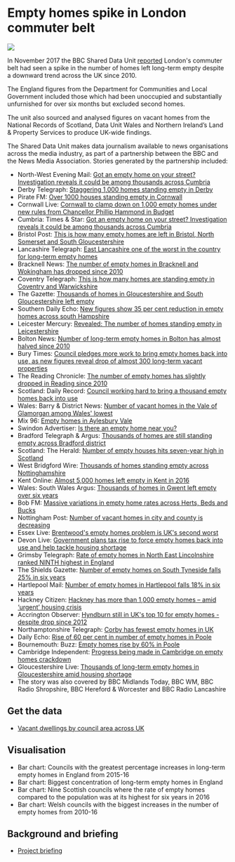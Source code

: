 # Empty homes spike in London commuter belt

![](https://news.files.bbci.co.uk/vj/live/idt-images/chart-emptyHOMESincreases/emptyHOMESincreases_upizs.png)

In November 2017 the BBC Shared Data Unit [reported](http://www.bbc.co.uk/news/uk-england-41968461) London's commuter belt had seen a spike in the number of homes left long-term empty despite a downward trend across the UK since 2010.

The England figures from the Department for Communities and Local Government included those which had been unoccupied and substantially unfurnished for over six months but excluded second homes.

The unit also sourced and analysed figures on vacant homes from the National Records of Scotland, Data Unit Wales and Northern Ireland’s Land & Property Services to produce UK-wide findings.

The Shared Data Unit makes data journalism available to news organisations across the media industry, as part of a partnership between the BBC and the News Media Association. Stories generated by the partnership included:

* North-West Evening Mail: [Got an empty home on your street? Investigation reveals it could be among thousands across Cumbria](http://www.nwemail.co.uk/news/Got-an-empty-home-on-your-street-Investigation-reveals-it-could-be-among-thousands-across-Cumbria-30724c1c-5867-4c18-800d-32fac304d1aa-ds) 
* Derby Telegraph: [Staggering 1,000 homes standing empty in Derby](http://www.derbytelegraph.co.uk/news/local-news/staggering-1000-homes-standing-empty-824097)
* Pirate FM: [Over 1000 houses standing empty in Cornwall](https://www.piratefm.co.uk/news/latest-news/2437055/over-1000-houses-standing-empty-in-cornwall/)
* Cornwall Live: [Cornwall to clamp down on 1,000 empty homes under new rules from Chancellor Phillip Hammond in Budget](http://www.cornwalllive.com/news/cornwall-news/empty-house-cornwall-chancellor-hammond-825166)
* Cumbria: Times & Star: [Got an empty home on your street? Investigation reveals it could be among thousands across Cumbria](http://www.timesandstar.co.uk/news/other/Got-an-empty-home-on-your-street-Investigation-reveals-it-could-be-among-thousands-across-Cumbria-30724c1c-5867-4c18-800d-32fac304d1aa-ds)
* Bristol Post: [This is how many empty homes are left in Bristol, North Somerset and South Gloucestershire](http://www.bristolpost.co.uk/news/bristol-news/how-many-empty-homes-left-824713)
* Lancashire Telegraph: [East Lancashire one of the worst in the country for long-term empty homes](http://www.lancashiretelegraph.co.uk/news/15682932.REVEALED__How_many_empty_houses_are_there_in_your_town/)
* Bracknell News: [The number of empty homes in Bracknell and Wokingham has dropped since 2010](http://www.bracknellnews.co.uk/news/15669686.Significant_fall_in_number_of_empty_homes/)
* Coventry Telegraph: [This is how many homes are standing empty in Coventry and Warwickshire](http://www.coventrytelegraph.net/news/coventry-news/how-many-homes-standing-empty-13944613)
* The Gazette: [Thousands of homes in Gloucestershire and South Gloucestershire left empty](http://www.gazetteseries.co.uk/news/15681458.Thousands_of_homes_in_Gloucestershire_and_South_Gloucestershire_left_empty/)
* Southern Daily Echo: [New figures show 35 per cent reduction in empty homes across south Hampshire](http://www.dailyecho.co.uk/news/15681399.Number_of_vacant_homes_slashed_by_35_per_cent/)
* Leicester Mercury: [Revealed: The number of homes standing empty in Leicestershire](http://www.leicestermercury.co.uk/news/leicester-news/revealed-number-homes-standing-empty-821914)
* Bolton News: [Number of long-term empty homes in Bolton has almost halved since 2010](http://www.theboltonnews.co.uk/news/bolton/15681413.REVEALED__The_number_of_long_term_empty_homes_in_Bolton_today_compared_to_2010/)
* Bury Times: [Council pledges more work to bring empty homes back into use, as new figures reveal drop of almost 300 long-term vacant properties](http://www.burytimes.co.uk/news/15681419.Council_pledges_more_work_to_bring_empty_homes_back_into_use__as_new_figures_reveal_extent_of_problem/)
* The Reading Chronicle: [The number of empty homes has slightly dropped in Reading since 2010](http://www.readingchronicle.co.uk/News/15669701.Number_of_empty_homes_slowly_drops/)
* Scotland: Daily Record: [Council working hard to bring a thousand empty homes back into use](http://www.dailyrecord.co.uk/news/local-news/council-working-hard-bring-thousand-11577933)
* Wales: Barry & District News: [Number of vacant homes in the Vale of Glamorgan among Wales' lowest](http://www.barryanddistrictnews.co.uk/news/15682463.Number_of_vacant_homes_in_the_Vale_of_Glamorgan_among_Wales__lowest/)
* Mix 96: [Empty homes in Aylesbury Vale](https://www.mix96.co.uk/news/local/2436884/empty-homes-in-aylesbury-vale/)
* Swindon Advertiser: [Is there an empty home near you?](http://www.swindonadvertiser.co.uk/News/15681475.Is_there_an_empty_home_near_you_/)
* Bradford Telegraph & Argus: [Thousands of homes are still standing empty across Bradford district](http://www.thetelegraphandargus.co.uk/news/15680852.Nearly_4_000_homes_standing_empty_in_Bradford/)
* Scotland: The Herald: [Number of empty houses hits seven-year high in Scotland](http://www.heraldscotland.com/news/15680826.Number_of_empty_houses_hits_seven_year_high_in_Scotland/)
* West Bridgford Wire: [Thousands of homes standing empty across Nottinghamshire](http://westbridgfordwire.com/empty-homes-notts/)
* Kent Online: [Almost 5,000 homes left empty in Kent in 2016](http://www.kentonline.co.uk/kent/news/nearly-5000-empty-homes-in-kent-135818/)
* Wales: South Wales Argus: [Thousands of homes in Gwent left empty over six years](http://www.southwalesargus.co.uk/news/15680989.Thousands_of_homes_in_Gwent_left_empty_over_six_years/)
* Bob FM: [Massive variations in empty home rates across Herts, Beds and Bucks](http://www.bobfm.co.uk/news/local-news/massive-variations-in-empty-home-rates-across-herts-beds-and-bucks/)
* Nottingham Post: [Number of vacant homes in city and county is decreasing](http://www.nottinghampost.com/news/local-news/number-vacant-homes-city-county-835311)
* Essex Live: [Brentwood's empty homes problem is UK's second worst](http://www.essexlive.news/news/essex-news/brentwoods-empty-homes-problem-uks-822176)
* Devon Live: [Government plans tax rise to force empty homes back into use and help tackle housing shortage](http://www.devonlive.com/news/devon-news/government-plans-tax-rise-force-835462)
* Grimsby Telegraph: [Rate of empty homes in North East Lincolnshire ranked NINTH highest in England](http://www.grimsbytelegraph.co.uk/news/grimsby-news/rate-empty-homes-north-east-837496)
* The Shields Gazette: [Number of empty homes on South Tyneside falls 25% in six years](https://www.shieldsgazette.com/news/number-of-empty-homes-on-south-tyneside-falls-25-in-six-years-1-8880405)
* Hartlepool Mail: [Number of empty homes in Hartlepool falls 18% in six years](https://www.hartlepoolmail.co.uk/news/number-of-empty-homes-in-hartlepool-falls-18-in-six-years-1-8881727)
* Hackney Citizen: [Hackney has more than 1,000 empty homes – amid ‘urgent’ housing crisis](https://www.hackneycitizen.co.uk/2017/11/29/hackney-more-than-1000-empty-homes-urgent-housing-crisis/)
* Accrington Observer: [Hyndburn still in UK's top 10 for empty homes - despite drop since 2012](http://www.accringtonobserver.co.uk/news/hyndburn-still-uks-top-10-13971820)
* Northamptonshire Telegraph: [Corby has fewest empty homes in UK](https://www.northantstelegraph.co.uk/news/corby-has-fewest-empty-homes-in-uk-1-8267886)
* Daily Echo: [Rise of 60 per cent in number of empty homes in Poole](http://www.bournemouthecho.co.uk/newS/15690073.Poole_sees_number_of_empty_homes_more_than_double_in_a_year/)
* Bournemouth: Buzz: [Empty homes rise by 60% in Poole](http://buzz.bournemouth.ac.uk/2017/11/empty-homes-rise-60-per-cent-poole/)
* Cambridge Independent: [Progress being made in Cambridge on empty homes crackdown](http://www.cambridgeindependent.co.uk/news/cambridge/progress-being-made-in-cambridge-on-empty-homes-crackdown-1-5303123)
* Gloucestershire Live: [Thousands of long-term empty homes in Gloucestershire amid housing shortage](http://www.gloucestershirelive.co.uk/news/cheltenham-news/thousands-long-term-empty-homes-864222)
* The story was also covered by BBC Midlands Today, BBC WM, BBC Radio Shropshire, BBC Hereford & Worcester and BBC Radio Lancashire

## Get the data

* [Vacant dwellings by council area across UK](https://docs.google.com/spreadsheets/d/11cxzxFNcvetTm4O-Brai68r8JsWeDDps_ArpqQsaH0g/edit)

## Visualisation

* Bar chart: Councils with the greatest percentage increases in long-term empty homes in England from 2015-16
* Bar chart: Biggest concentration of long-term empty homes in England
* Bar chart: Nine Scottish councils where the rate of empty homes compared to the population was at its highest for six years in 2016
* Bar chart: Welsh councils with the biggest increases in the number of empty homes from 2010-16

## Background and briefing

* [Project briefing](https://docs.google.com/document/d/1qp3P5gsUCCR1gg-BBxO5W8QhqKr0yVvw9EEnQIoNcIk/edit)
